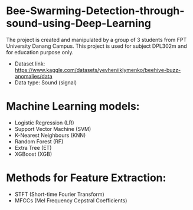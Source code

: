 # Bee-Swarming-Detection-through-sound-using-Deep-Learning
The project is created and manipulated by a group of 3 students from FPT University Danang Campus. This project is used for subject DPL302m and for education purpose only.
- Dataset link: https://www.kaggle.com/datasets/yevheniiklymenko/beehive-buzz-anomalies/data
- Data type: Sound (signal)
# Machine Learning models:
- Logistic Regression (LR)
- Support Vector Machine (SVM)
- K-Nearest Neighbours (KNN)
- Random Forest (RF)
- Extra Tree (ET)
- XGBoost (XGB)
# Methods for Feature Extraction:
- STFT (Short-time Fourier Transform)
- MFCCs (Mel Frequency Cepstral Coefficients)
